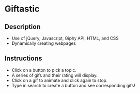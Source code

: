 # Giftastic

## Description

* Use of jQuery, Javascript, Giphy API, HTML, and CSS
* Dynamically creating webpages

## Instructions

* Click on a button to pick a topic. 
* A series of gifs and their rating will display. 
* Click on a gif to animate and click again to stop. 
* Type in search to create a button and see corresponding gifs!
